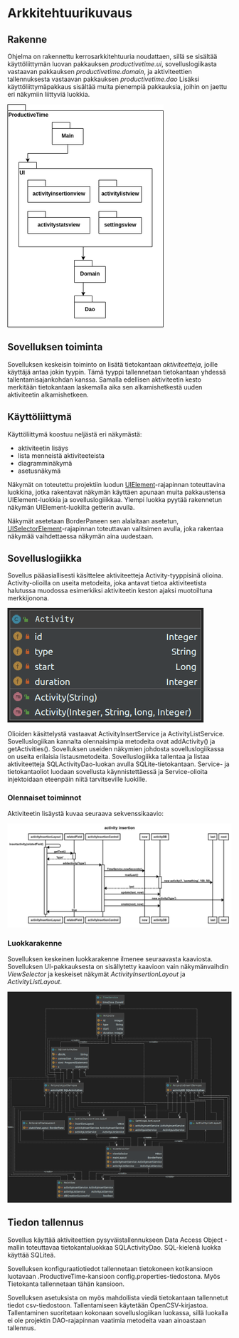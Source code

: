 # Arkkitehtuurikuvaus

## Rakenne

Ohjelma on rakennettu kerrosarkkitehtuuria noudattaen, sillä se sisältää käyttöliittymän luovan
pakkauksen *productivetime.ui*, sovelluslogiikasta vastaavan pakkauksen *productivetime.domain*, ja
aktiviteettien tallennuksesta vastaavan pakkauksen *productivetime.dao* Lisäksi käyttöliittymäpakkaus sisältää muita pienempiä pakkauksia, joihin on jaettu eri näkymiin liittyviä luokkia. 

![Pakettikaavio](/Images/Architecture/PackageDiagram.png)

## Sovelluksen toiminta

Sovelluksen keskeisin toiminto on lisätä tietokantaan *aktiviteetteja*, joille käyttäjä antaa jokin tyypin. Tämä tyyppi tallennetaan
tietokantaan yhdessä tallentamisajankohdan kanssa. Samalla edellisen aktiviteetin kesto merkitään tietokantaan laskemalla aika sen
alkamishetkestä uuden aktiviteetin alkamishetkeen.

## Käyttöliittymä

Käyttöliittymä koostuu neljästä eri näkymästä:

- aktiviteetin lisäys
- lista menneistä aktiviteeteista
- diagramminäkymä
- asetusnäkymä

Näkymät on toteutettu projektiin luodun [UIElement](https://github.com/Jokauppi/ot-harjoitustyo/blob/master/ProductiveTime/src/main/java/productivetime/ui/UIElement.java)-rajapinnan toteuttavina luokkina, jotka rakentavat näkymän käyttäen apunaan muita pakkaustensa UIElement-luokkia ja sovelluslogiiikkaa. Ylempi luokka pyytää rakennetun näkymän UIElement-luokilta getterin avulla.

Näkymät asetetaan BorderPaneen sen alalaitaan asetetun, [UISelectorElement](https://github.com/Jokauppi/ot-harjoitustyo/blob/master/ProductiveTime/src/main/java/productivetime/ui/UISelectorElement.java)-rajapinnan toteuttavan valitsimen avulla, joka rakentaa näkymää vaihdettaessa näkymän aina uudestaan.

## Sovelluslogiikka

Sovellus pääasiallisesti käsittelee aktiviteetteja Activity-tyyppisinä olioina. Activity-olioilla on useita metodeita, joka antavat tietoa aktiviteetista halutussa muodossa esimerkiksi aktiviteetin keston ajaksi muotoiltuna merkkijonona.

![Activity](/Images/Architecture/Activity.png)

Olioiden käsittelystä vastaavat ActivityInsertService ja ActivityListService. Sovelluslogiikan kannalta olennaisimpia metodeita ovat addActivity() ja getActivities(). Sovelluksen useiden näkymien johdosta sovelluslogiikassa on useita erilaisia listausmetodeita. Sovelluslogiikka tallentaa ja listaa aktiviteetteja SQLActivityDao-luokan avulla SQLite-tietokantaan. Service- ja tietokantaoliot luodaan sovellusta käynnistettäessä ja Service-olioita injektoidaan eteenpäin niitä tarvitseville luokille.

### Olennaiset toiminnot

Aktiviteetin lisäystä kuvaa seuraava sekvenssikaavio:

![Aktiviteetin lisääminen](/Images/Architecture/ActivityInsertion.png)

### Luokkarakenne

Sovelluksen keskeinen luokkarakenne ilmenee seuraavasta kaaviosta. Sovelluksen UI-pakkauksesta on sisällytetty kaavioon vain
näkymänvaihdin *ViewSelector* ja keskeiset näkymät *ActivityInsertionLayout* ja *ActivityListLayout*.

![Luokkakaavio](/Images/Architecture/ClassDiagram.png)

## Tiedon tallennus

Sovellus käyttää aktiviteettien pysyväistallennukseen Data Access Object -mallin toteuttavaa tietokantaluokkaa SQLActivityDao. SQL-kielenä luokka käyttää SQLiteä.

Sovelluksen konfiguraatiotiedot tallennetaan tietokoneen kotikansioon luotavaan .ProductiveTime-kansioon config.properties-tiedostona. Myös Tietokanta tallennetaan tähän kansioon.

Sovelluksen asetuksista on myös mahdollista viedä tietokantaan tallennetut tiedot csv-tiedostoon. Tallentamiseen käytetään OpenCSV-kirjastoa. Tallentaminen suoritetaan kokonaan sovelluslogiikan luokassa, sillä luokalla ei ole projektin DAO-rajapinnan vaatimia metodeita vaan ainoastaan tallennus.